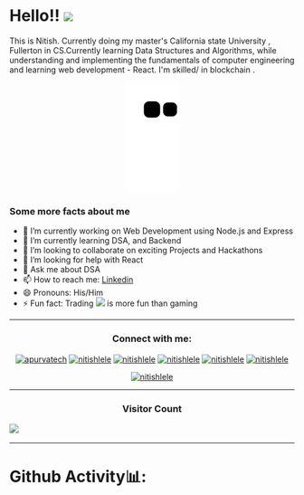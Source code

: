 # Hello!! <img src="https://media.giphy.com/media/QTfX9Ejfra3ZmNxh6B/source.gif" width="70" >

This is Nitish. Currently doing my master's California state University , Fullerton in CS.Currently learning Data Structures and Algorithms, while understanding and implementing the fundamentals of computer engineering and learning web development - React. I'm skilled/ in blockchain .

<p align="center">
  <img src="https://github.com/Apurva-tech/Apurva-tech/raw/output/github-contribution-grid-snake.svg" alt="snake"></center>
</p>

### Some more facts about me

- 🔭 I’m currently working on Web Development using Node.js and Express
- 🌱 I’m currently learning DSA, and Backend
- 👯 I’m looking to collaborate on exciting Projects and Hackathons
- 🤔 I’m looking for help with React
- 💬 Ask me about DSA
- 📫 How to reach me: [Linkedin](https://www.linkedin.com/in/nitish-lele/)
- 😄 Pronouns: His/Him
- ⚡ Fun fact: Trading <img src="https://media.giphy.com/media/EACRP5cfWHtYHkA0DP/giphy.gif" height="15" > is more fun than gaming

<hr>

<h3 align="center">Connect with me:</h3>
<p align="center">
<a href="https://dev.to/apurvatech" target="blank"><img align="center" src="https://raw.githubusercontent.com/rahuldkjain/github-profile-readme-generator/master/src/images/icons/Social/devto.svg" alt="apurvatech" height="30" width="40" /></a>
<a href="https://twitter.com/nitish_lele" target="blank"><img align="center" src="https://raw.githubusercontent.com/rahuldkjain/github-profile-readme-generator/master/src/images/icons/Social/twitter.svg" alt="nitishlele" height="30" width="40" /></a>
<a href="https://www.linkedin.com/in/nitish-lele/" target="blank"><img align="center" src="https://raw.githubusercontent.com/rahuldkjain/github-profile-readme-generator/master/src/images/icons/Social/linked-in-alt.svg" alt="nitishlele" height="30" width="40" /></a>
<a href="https://www.instagram.com/neat_ish_/" target="blank"><img align="center" src="https://raw.githubusercontent.com/rahuldkjain/github-profile-readme-generator/master/src/images/icons/Social/instagram.svg" alt="nitishlele" height="30" width="40" /></a>
<a href="" target="blank"><img align="center" src="https://raw.githubusercontent.com/rahuldkjain/github-profile-readme-generator/master/src/images/icons/Social/medium.svg" alt="nitishlele" height="30" width="40" /></a>
<a href="https://leetcode.com/nitishlele157/" target="blank"><img align="center" src="https://raw.githubusercontent.com/rahuldkjain/github-profile-readme-generator/master/src/images/icons/Social/leet-code.svg" alt="nitishlele" height="30" width="40" /></a>
 
<p align="center"> <a href="https://twitter.com/nitish_lele" target="blank"> <img src="https://img.shields.io/twitter/follow/nitish_lele?logo=twitter&style=for-the-badge" alt="nitishlele" /></a> </p>

</p>

<hr>

<h3 align="center">Visitor Count</h3>

<a href="https://hits.seeyoufarm.com"><img src="https://hits.seeyoufarm.com/api/count/incr/badge.svg?url=https%3A%2F%2Fgithub.com%2Fnitishlele&count_bg=%23424153&title_bg=%23DF0F0F&icon=&icon_color=%23E7E7E7&title=VisitorCount&edge_flat=false"/></a>
  
</a>

<hr>

# Github Activity📊:

<table>
  <tr>
    
  </td>
  </tr>
</table>

